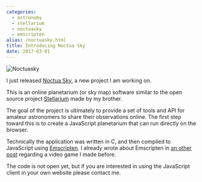 ```yaml
---
categories:
  - astronomy
  - stellarium
  - noctuasky
  - emscripten
alias: /noctuasky.html
title: Introducing Noctua Sky
date: 2017-03-01
---
```



![Noctuasky](/imgs/noctuasky.png)

I just released [Noctua Sky], a new project I am working on.

This is an online planetarium (or sky map) software similar to the open source
project [Stellarium] made by my brother.

The goal of the project is ultimately to provide a set of tools and API for
amateur astronomers to share their observations online.  The first step toward
this is to create a JavaScript planetarium that can run directly on the
browser.

Technically the application was written in C, and then compiled to JavaScript
using [Emscripten].  I already wrote about Emscripten in [an other post](
http://charlie137-2.blogspot.tw/2013/01/voxel-invaders-ported-to-javascript.html)
regarding a video game I made before.

The code is not open yet, but if you are interested in using the JavaScript
client in your own website please contact me.

[noctua sky]: https://noctuasky.com
[Stellarium]: http://www.stellarium.org
[Emscripten]: http://kripken.github.io/emscripten-site/
